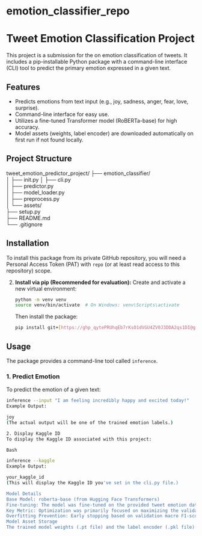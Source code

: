 # emotion_classifier_repo
# Tweet Emotion Classification Project

This project is a submission for the on emotion classification of tweets. It includes a pip-installable Python package with a command-line interface (CLI) tool to predict the primary emotion expressed in a given text.

## Features

* Predicts emotions from text input (e.g., joy, sadness, anger, fear, love, surprise).
* Command-line interface for easy use.
* Utilizes a fine-tuned Transformer model (RoBERTa-base) for high accuracy.
* Model assets (weights, label encoder) are downloaded automatically on first run if not found locally.

## Project Structure

tweet_emotion_predictor_project/
├── emotion_classifier/           
│   ├── init.py
│   ├── cli.py                    
│   ├── predictor.py              
│   ├── model_loader.py            
│   ├── preprocess.py              
│   └── assets/                    
├── setup.py                       
├── README.md                      
└── .gitignore                     


## Installation

To install this package from its private GitHub repository, you will need a Personal Access Token (PAT) with `repo` (or at least read access to this repository) scope.



2.  **Install via pip (Recommended for evaluation):**
    Create and activate a new virtual environment:
    ```bash
    python -m venv venv
    source venv/bin/activate  # On Windows: venv\Scripts\activate
    ```
    Then install the package:
    ```bash
    pip install git+[https://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@github.com/Allan-Data-science/emotion_classifier_repo.git](https://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@github.com/Allan-Data-science/emotion_classifier_repo.git)
    ```
   

## Usage

The package provides a command-line tool called `inference`.

### 1. Predict Emotion

To predict the emotion of a given text:
```bash
inference --input "I am feeling incredibly happy and excited today!"
Example Output:

joy 
(The actual output will be one of the trained emotion labels.)

2. Display Kaggle ID
To display the Kaggle ID associated with this project:

Bash

inference --kaggle
Example Output:

your_kaggle_id 
(This will display the Kaggle ID you've set in the cli.py file.)

Model Details
Base Model: roberta-base (from Hugging Face Transformers)
Fine-tuning: The model was fine-tuned on the provided tweet emotion dataset for [Number] classes.
Key Metric: Optimization was primarily focused on maximizing the validation macro F1-score.
Overfitting Prevention: Early stopping based on validation macro F1-score, weight decay (AdamW), and dropout inherent in the Transformer architecture were used to prevent overfitting.
Model Asset Storage
The trained model weights (.pt file) and the label encoder (.pkl file) are hosted externally due to their size. The emotion_classifier/model_loader.py script will automatically download these assets to the emotion_classifier/assets/ directory the first time the prediction tool is run if they are not already present. Please ensure you have an internet connection for the initial download.
